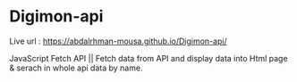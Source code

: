 # Digimon-api

Live url : https://abdalrhman-mousa.github.io/Digimon-api/

JavaScript Fetch API || Fetch data from API and display data into Html page & serach in whole api data by name.


